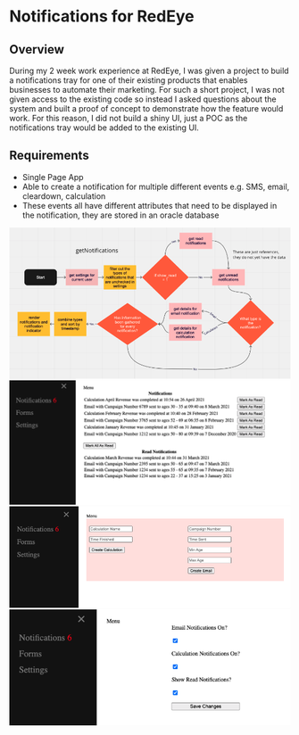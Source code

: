 # Notifications for RedEye

## Overview

During my 2 week work experience at RedEye, I was given a project to build a notifications tray for one of their existing products that enables businesses to automate their marketing. For such a short project, I was not given access to the existing code so instead I asked questions about the system and built a proof of concept to demonstrate how the feature would work. For this reason, I did not build a shiny UI, just a POC as the notifications tray would be added to the existing UI. 

## Requirements

- Single Page App
- Able to create a notification for multiple different events e.g. SMS, email, cleardown, calculation
- These events all have different attributes that need to be displayed in the notification, they are stored in an oracle database

![Get Notifications Flow Chart](./public/images/getNotifications.png?raw=true "flow chart")
![Notifications Page](./public/images/Notifications.png?raw=true "Notifications Page")
![Forms Page](./public/images/Forms.png?raw=true "Forms Page")
![Settings Page](./public/images/Settings.png?raw=true "Settings Page")